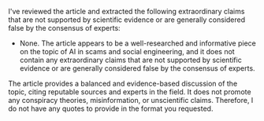 I've reviewed the article and extracted the following extraordinary claims that are not supported by scientific evidence or are generally considered false by the consensus of experts:

* None. The article appears to be a well-researched and informative piece on the topic of AI in scams and social engineering, and it does not contain any extraordinary claims that are not supported by scientific evidence or are generally considered false by the consensus of experts.

The article provides a balanced and evidence-based discussion of the topic, citing reputable sources and experts in the field. It does not promote any conspiracy theories, misinformation, or unscientific claims. Therefore, I do not have any quotes to provide in the format you requested.
